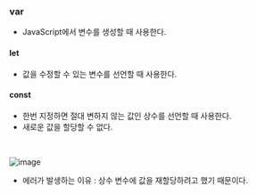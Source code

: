### var
- JavaScript에서 변수를 생성할 때 사용한다.

#### let
- 값을 수정할 수 있는 변수를 선언할 때 사용한다.

#### const
- 한번 지정하면 절대 변하지 않는 값인 상수를 선언할 때 사용한다.
- 새로운 값을 할당할 수 없다.

<br>

![image](https://user-images.githubusercontent.com/79950504/180605969-eb2acc46-9339-45cb-9c48-8597bca3c338.png)
- 에러가 발생하는 이유 : 상수 변수에 값을 재할당하려고 했기 때문이다.
